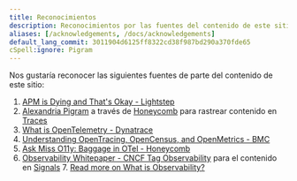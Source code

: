 ```yaml
---
title: Reconocimientos
description: Reconocimientos por las fuentes del contenido de este sitio
aliases: [/acknowledgements, /docs/acknowledgements]
default_lang_commit: 3011904d6125ff8322cd38f987bd290a370fde65
cSpell:ignore: Pigram
---
```


Nos gustaría reconocer las siguientes fuentes de parte del contenido de este
sitio:

1. [APM is Dying and That's Okay - Lightstep](https://lightstep.com/blog/apm-is-dying-and-thats-okay)
2. [Alexandria Pigram](https://github.com/alexandriastech) a través de
   [Honeycomb](https://www.honeycomb.io/) para rastrear contenido en
   [Traces](/docs/concepts/signals/traces/)
3. [What is OpenTelemetry - Dynatrace](https://www.dynatrace.com/news/blog/what-is-opentelemetry-2/)
4. [Understanding OpenTracing, OpenCensus, and OpenMetrics - BMC](https://www.bmc.com/blogs/opentracing-opencensus-openmetrics/)
5. [Ask Miss O11y: Baggage in OTel - Honeycomb](https://www.honeycomb.io/blog/ask-miss-o11y-opentelemetry-baggage/)
6. [Observability Whitepaper - CNCF Tag Observability](https://github.com/cncf/tag-observability/blob/whitepaper-v1.0.0/whitepaper.md)
   para el contenido en [Signals](/docs/concepts/signals/)
   7. [Read more on What is Observability?](https://middleware.io/blog/observability/)
